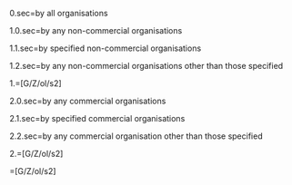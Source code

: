 0.sec=by all organisations

1.0.sec=by any non-commercial organisations

1.1.sec=by specified non-commercial organisations

1.2.sec=by any non-commercial organisations other than those specified

1.=[G/Z/ol/s2]

2.0.sec=by any commercial organisations

2.1.sec=by specified commercial organisations

2.2.sec=by any commercial organisation other than those specified

2.=[G/Z/ol/s2]

=[G/Z/ol/s2]
